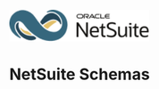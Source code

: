 <p align="left"><a href="#"><img width="250" src="../../resources/netsuite_logo_simplified.png"></a></p>

# NetSuite Schemas
